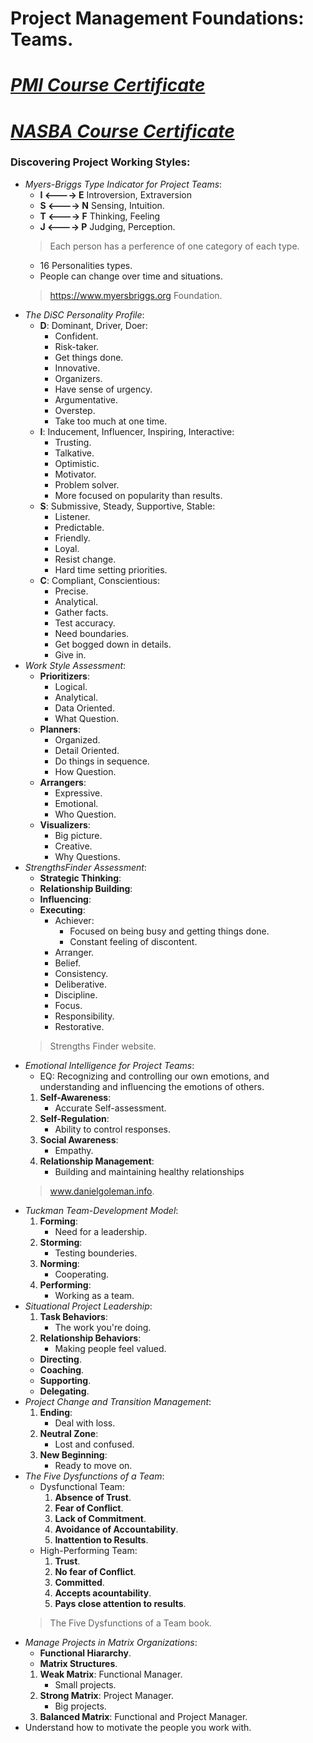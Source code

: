 # Project Management Foundations: Teams.
# [*PMI Course Certificate*](https://www.linkedin.com/learning/certificates/eae579c651b9eb4c92eec84b49f3fff8e743c7559335daed9aeb13003d645a3b?u=60693444)
# [*NASBA Course Certificate*](https://www.linkedin.com/learning/certificates/43b1f591ee0a6bc743a3fddbfd037851f17a29bbb6961a2816c236498b290239?u=60693444)

### Discovering Project Working Styles:
- *Myers-Briggs Type Indicator for Project Teams*:
    - **I <----> E** Introversion, Extraversion
    - **S <----> N** Sensing, Intuition.
    - **T <----> F** Thinking, Feeling
    - **J <----> P** Judging, Perception.
    > Each person has a perference of one category of each type.
    - 16 Personalities types.
    - People can change over time and situations.
    > https://www.myersbriggs.org Foundation.
- *The DiSC Personality Profile*: 
    - **D**: Dominant, Driver, Doer:
        - Confident.
        - Risk-taker.
        - Get things done.
        - Innovative.
        - Organizers.
        - Have sense of urgency.
        - Argumentative.
        - Overstep.
        - Take too much at one time.
    - **I**: Inducement, Influencer, Inspiring, Interactive:
        - Trusting.
        - Talkative.
        - Optimistic.
        - Motivator.
        - Problem solver.
        - More focused on popularity than results.
    - **S**: Submissive, Steady, Supportive, Stable: 
        - Listener.
        - Predictable.
        - Friendly.
        - Loyal.
        - Resist change.
        - Hard time setting priorities.
    - **C**: Compliant, Conscientious:
        - Precise.
        - Analytical.
        - Gather facts.
        - Test accuracy.
        - Need boundaries.
        - Get bogged down in details.
        - Give in.
- *Work Style Assessment*:
    - **Prioritizers**: 
        - Logical.
        - Analytical.
        - Data Oriented.
        - What Question.
    - **Planners**:
        - Organized.
        - Detail Oriented.
        - Do things in sequence.
        - How Question. 
    - **Arrangers**: 
        - Expressive.
        - Emotional.
        - Who Question.
    - **Visualizers**:
        - Big picture.
        - Creative.
        - Why Questions.
- *StrengthsFinder Assessment*:  
    - **Strategic Thinking**:
    - **Relationship Building**:
    - **Influencing**:
    - **Executing**:
        - Achiever:
            - Focused on being busy and getting things done.
            - Constant feeling of discontent.
        - Arranger.
        - Belief.
        - Consistency.
        - Deliberative.
        - Discipline.
        - Focus.
        - Responsibility.
        - Restorative.
    > Strengths Finder website.
- *Emotional Intelligence for Project Teams*:
    - EQ: Recognizing and controlling our own emotions, and understanding and influencing the emotions of others.
    1. **Self-Awareness**: 
        - Accurate Self-assessment.
    2. **Self-Regulation**:
        - Ability to control responses.
    3. **Social Awareness**:
        - Empathy.
    4. **Relationship Management**:
        - Building and maintaining healthy relationships
    > www.danielgoleman.info.
- *Tuckman Team-Development Model*:
    1. **Forming**:
        - Need for a leadership.
    2. **Storming**:
        - Testing bounderies.
    3. **Norming**: 
        - Cooperating.
    4. **Performing**:
        - Working as a team.
- *Situational Project Leadership*:
    1. **Task Behaviors**:
        - The work you're doing.
    2. **Relationship Behaviors**:
        - Making people feel valued. 
    - **Directing**.
    - **Coaching**.
    - **Supporting**.
    - **Delegating**.
- *Project Change and Transition Management*:
    1. **Ending**:
        - Deal with loss.
    2. **Neutral Zone**:
        - Lost and confused.
    3. **New Beginning**:
        - Ready to move on.
- *The Five Dysfunctions of a Team*:
    - Dysfunctional Team:
        1. **Absence of Trust**.
        2. **Fear of Conflict**.
        3. **Lack of Commitment**.
        4. **Avoidance of Accountability**.
        5. **Inattention to Results**.
    - High-Performing Team:
        1. **Trust**.
        2. **No fear of Conflict**.
        3. **Committed**.
        4. **Accepts acountability**.
        5. **Pays close attention to results**.
    > The Five Dysfunctions of a Team book. 
- *Manage Projects in Matrix Organizations*:
    - **Functional Hiararchy**.
    - **Matrix Structures**. 
    1. **Weak Matrix**: Functional Manager.
        - Small projects.
    2. **Strong Matrix**: Project Manager.
        - Big projects.
    3. **Balanced Matrix**: Functional and Project Manager. 
- Understand how to motivate the people you work with. 
    
    



